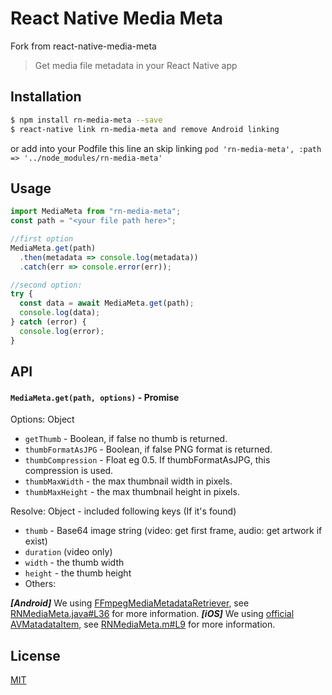# React Native Media Meta

Fork from react-native-media-meta

> Get media file metadata in your React Native app

## Installation

```bash
$ npm install rn-media-meta --save
$ react-native link rn-media-meta and remove Android linking
```

or add into your Podfile this line an skip linking
`pod 'rn-media-meta', :path => '../node_modules/rn-media-meta'`

## Usage

```js
import MediaMeta from "rn-media-meta";
const path = "<your file path here>";

//first option
MediaMeta.get(path)
  .then(metadata => console.log(metadata))
  .catch(err => console.error(err));

//second option:
try {
  const data = await MediaMeta.get(path);
  console.log(data);
} catch (error) {
  console.log(error);
}
```

## API

#### `MediaMeta.get(path, options)` - Promise

Options: Object

- `getThumb` - Boolean, if false no thumb is returned.
- `thumbFormatAsJPG` - Boolean, if false PNG format is returned.
- `thumbCompression` - Float eg 0.5. If thumbFormatAsJPG, this compression is used.
- `thumbMaxWidth` - the max thumbnail width in pixels.
- `thumbMaxHeight` - the max thumbnail height in pixels.

Resolve: Object - included following keys (If it's found)

- `thumb` - Base64 image string (video: get first frame, audio: get artwork if exist)
- `duration` (video only)
- `width` - the thumb width
- `height` - the thumb height
- Others:

**_[Android]_** We using [FFmpegMediaMetadataRetriever](https://github.com/wseemann/FFmpegMediaMetadataRetriever), see [RNMediaMeta.java#L36](android/src/main/java/com/mybigday/rn/RNMediaMeta.java#L36) for more information.
**_[iOS]_** We using [official AVMatadataItem](https://developer.apple.com/library/mac/documentation/AVFoundation/Reference/AVFoundationMetadataKeyReference/#//apple_ref/doc/constant_group/Common_Metadata_Keys), see [RNMediaMeta.m#L9](ios/RNMediaMeta/RNMediaMeta.m#L9) for more information.

## License

[MIT](LICENSE.md)
